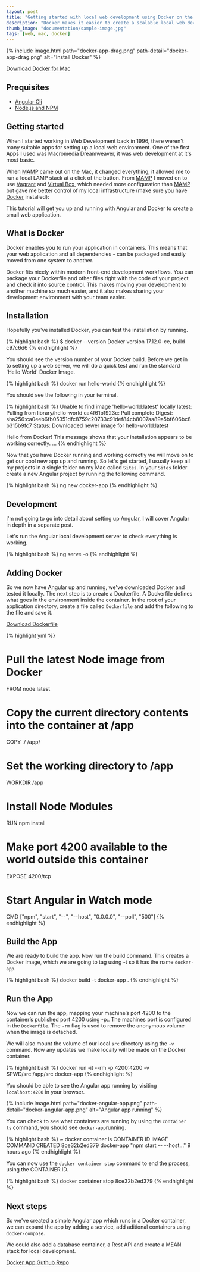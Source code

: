 ```yaml
---
layout: post
title: "Getting started with local web development using Docker on the Mac"
description: "Docker makes it easier to create a scalable local web development environment."
thumb_image: "documentation/sample-image.jpg"
tags: [web, mac, docker]
---
```


{% include image.html path="docker-app-drag.png"
  path-detail="docker-app-drag.png" alt="Install Docker" %}

[Download Docker for Mac](https://docs.docker.com/docker-for-mac/install/)

## Prequisites

  - [Angular Cli](https://github.com/angular/angular-cli)
  - [Node.js and NPM](https://nodejs.org/en/download/)

## Getting started

When I started working in Web Development back in 1996, there weren't many
suitable apps for setting up a local web environment. One of the first Apps I
used was Macromedia Dreamweaver, it was web development at it's most basic.

When <a href="https://www.mamp.info/en/">MAMP</a> came out on the Mac,
it changed everything, it allowed me to run a local LAMP stack at a click of the button.
From <a href="https://www.mamp.info/en/">MAMP</a> I moved on to use
<a href="https://www.vagrantup.com/downloads.html">Vagrant</a> and
<a href="https://www.virtualbox.org/">Virtual Box</a>, which needed more configuration
than <a href="https://www.mamp.info/en/">MAMP</a> but gave me better control of my local
infrastructure (make sure you have [Docker](https://docs.docker.com/docker-for-mac/install/)
installed):

This tutorial will get you up and running with Angular and Docker
to create a small web application.

## What is Docker

Docker enables you to run your application in containers. This means that your
web application and all dependencies - can be packaged and easily moved from one
system to another.

Docker fits nicely within modern front-end development workflows. You can package
your Dockerfile and other files right with the code of your project and check it
into source control. This makes moving your development to another machine so much
easier, and it also makes sharing your development environment with your team easier.

## Installation

Hopefully you've installed Docker, you can test the installation by running.

{% highlight bash %}
$ docker --version
Docker version 17.12.0-ce, build c97c6d6
{% endhighlight %}

You should see the version number of your Docker build. Before we get in to setting
up a web server, we will do a quick test and run the standard 'Hello World' Docker
Image.

{% highlight bash %}
docker run hello-world
{% endhighlight %}

You should see the following in your terminal.

{% highlight bash %}
Unable to find image 'hello-world:latest' locally
latest: Pulling from library/hello-world
ca4f61b1923c: Pull complete
Digest: sha256:ca0eeb6fb05351dfc8759c20733c91def84cb8007aa89a5bf606bc8b315b9fc7
Status: Downloaded newer image for hello-world:latest

Hello from Docker!
This message shows that your installation appears to be working correctly.
...
{% endhighlight %}

Now that you have Docker running and working correctly we will move on to get our
cool new app up and running.
So let's get started, I usually keep all my projects in a single folder on my
Mac called `Sites`. In your `Sites` folder create a new Angular project by
running the following command.

{% highlight bash %}
ng new docker-app
{% endhighlight %}

## Development

I'm not going to go into detail about setting up Angular, I will cover Angular in
depth in a separate post.

Let's run the Angular local development server to check everything is working.

{% highlight bash %}
ng serve -o
{% endhighlight %}

## Adding Docker

So we now have Angular up and running, we've downloaded Docker and tested it locally.
The next step is to create a Dockerfile. A Dockerfile defines what goes in the environment inside the container. In the root of your application directory, create a file called `Dockerfile` and add the following to the file and save it.

[Download Dockerfile](https://gist.github.com/howardpanton/1d2c5b6ed152342ee53cc64326f6334c)

{% highlight yml %}
# Pull the latest Node image from Docker
FROM node:latest

# Copy the current directory contents into the container at /app
COPY ./ /app/

# Set the working directory to /app
WORKDIR /app

# Install Node Modules
RUN npm install

# Make port 4200 available to the world outside this container
EXPOSE 4200/tcp

# Start Angular in Watch mode
CMD ["npm", "start", "--", "--host", "0.0.0.0", "--poll", "500"]
{% endhighlight %}

## Build the App

We are ready to build the app. Now run the build command. This creates a Docker
image, which we are going to tag using -t so it has the name `docker-app`.

{% highlight bash %}
docker build -t docker-app .
{% endhighlight %}

## Run the App

Now we can run the app, mapping your machine’s port 4200 to the container’s
published port 4200 using -p:. The machines port is  configured in the `Dockerfile`.
The `-rm` flag is used to remove the anonymous volume when the image is detached.

We will also mount the volume of our local `src` directory using the `-v` command.
Now any updates we make locally will be made on the Docker container.

{% highlight bash %}
docker run -it --rm -p 4200:4200 -v $PWD/src:/app/src docker-app
{% endhighlight %}

You should be able to see the Angular app running by visiting `localhost:4200`
in your browser.

{% include image.html path="docker-angular-app.png"
  path-detail="docker-angular-app.png" alt="Angular app running" %}

You can check to see what containers are running by using the `container ls`
command, you should see `docker-app`running.

{% highlight bash %}
~ docker container ls
CONTAINER ID        IMAGE               COMMAND                  CREATED
8ce32b2ed379        docker-app          "npm start -- --host…"   9 hours ago
{% endhighlight %}

You can now use  the `docker container stop` command  to end the process,
using the CONTAINER ID.

{% highlight bash %}
docker container stop 8ce32b2ed379
{% endhighlight %}

## Next steps

So we've created a simple Angular app which runs in a Docker container, we can
expand the app by adding a service, add aditional containers using `docker-compose`.

We could also add a database container, a Rest API and create a MEAN stack for
local development.

[Docker App Guthub Repo](https://github.com/howardpanton/docker-app)
